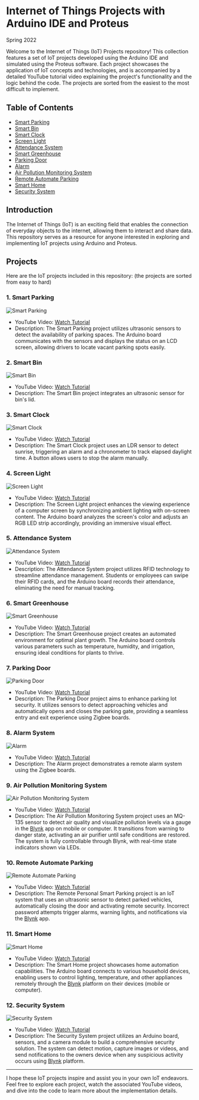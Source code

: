 # Internet of Things Projects with Arduino IDE and Proteus

Spring 2022

Welcome to the Internet of Things (IoT) Projects repository! This collection features a set of IoT projects developed using the Arduino IDE and simulated using the Proteus software. Each project showcases the application of IoT concepts and technologies, and is accompanied by a detailed YouTube tutorial video explaining the project's functionality and the logic behind the code.
The projects are sorted from the easiest to the most difficult to implement.

## Table of Contents

- [Smart Parking](#1--smart-parking)
- [Smart Bin](#2--smart-bin)
- [Smart Clock](#3--smart-clock)
- [Screen Light](#4--screen-light)
- [Attendance System](#5--attendance-system)
- [Smart Greenhouse](#6--smart-greenhouse)
- [Parking Door](#7--parking-door)
- [Alarm](#8--alarm-system)
- [Air Pollution Monitoring System](#9--air-pollution-monitoring-system)
- [Remote Automate Parking](#10--remote-automate-parking)
- [Smart Home](#11--smart-home)
- [Security System](#12--security-system)

## Introduction

The Internet of Things (IoT) is an exciting field that enables the connection of everyday objects to the internet, allowing them to interact and share data. This repository serves as a resource for anyone interested in exploring and implementing IoT projects using Arduino and Proteus.

## Projects

Here are the IoT projects included in this repository: (the projects are sorted from easy to hard)

### 1. Smart Parking

![Smart Parking](http://img.youtube.com/vi/0ihNCyvyThs/0.jpg)

- YouTube Video: [Watch Tutorial](https://www.youtube.com/watch?v=0ihNCyvyThs&t=1s)
- Description: The Smart Parking project utilizes ultrasonic sensors to detect the availability of parking spaces. The Arduino board communicates with the sensors and displays the status on an LCD screen, allowing drivers to locate vacant parking spots easily.

### 2. Smart Bin

![Smart Bin](http://img.youtube.com/vi/Fh274y6nN4c/0.jpg)

- YouTube Video: [Watch Tutorial](https://www.youtube.com/watch?v=Fh274y6nN4c)
- Description: The Smart Bin project integrates an ultrasonic sensor for bin's lid.

### 3. Smart Clock

![Smart Clock](https://img.youtube.com/vi/0waCgnJUdqI/0.jpg)

- YouTube Video: [Watch Tutorial](https://youtu.be/0waCgnJUdqI)
- Description: The Smart Clock project uses an LDR sensor to detect sunrise, triggering an alarm and a chronometer to track elapsed daylight time. A button allows users to stop the alarm manually.

### 4. Screen Light

![Screen Light](http://img.youtube.com/vi/SEEEgzD4JCo/0.jpg)

- YouTube Video: [Watch Tutorial](https://www.youtube.com/watch?v=SEEEgzD4JCo)
- Description: The Screen Light project enhances the viewing experience of a computer screen by synchronizing ambient lighting with on-screen content. The Arduino board analyzes the screen's color and adjusts an RGB LED strip accordingly, providing an immersive visual effect.

### 5. Attendance System

![Attendance System](http://img.youtube.com/vi/wiZLaLfYU4o/0.jpg)

- YouTube Video: [Watch Tutorial](https://www.youtube.com/watch?v=wiZLaLfYU4o)
- Description: The Attendance System project utilizes RFID technology to streamline attendance management. Students or employees can swipe their RFID cards, and the Arduino board records their attendance, eliminating the need for manual tracking.

### 6. Smart Greenhouse

![Smart Greenhouse](http://img.youtube.com/vi/shUoA9QGT-M/0.jpg)

- YouTube Video: [Watch Tutorial](https://www.youtube.com/watch?v=shUoA9QGT-M)
- Description: The Smart Greenhouse project creates an automated environment for optimal plant growth. The Arduino board controls various parameters such as temperature, humidity, and irrigation, ensuring ideal conditions for plants to thrive.

### 7. Parking Door

![Parking Door](http://img.youtube.com/vi/M10u3PUXmAw/0.jpg)

- YouTube Video: [Watch Tutorial](https://www.youtube.com/watch?v=M10u3PUXmAw)
- Description: The Parking Door project aims to enhance parking lot security. It utilizes sensors to detect approaching vehicles and automatically opens and closes the parking gate, providing a seamless entry and exit experience using Zigbee boards.

### 8. Alarm System

![Alarm](http://img.youtube.com/vi/SgkFVj_YDd8/0.jpg)

- YouTube Video: [Watch Tutorial](https://www.youtube.com/watch?v=SgkFVj_YDd8)
- Description: The Alarm project demonstrates a remote alarm system using the Zigbee boards.

### 9. Air Pollution Monitoring System

![Air Pollution Monitoring System](https://img.youtube.com/vi/5UJDeUF60fk/0.jpg)

- YouTube Video: [Watch Tutorial](https://youtu.be/5UJDeUF60fk)
- Description: The Air Pollution Monitoring System project uses an MQ-135 sensor to detect air quality and visualize pollution levels via a gauge in the [Blynk](https://blynk.io) app on mobile or computer. It transitions from warning to danger state, activating an air purifier until safe conditions are restored. The system is fully controllable through Blynk, with real-time state indicators shown via LEDs.

### 10. Remote Automate Parking

![Remote Automate Parking](https://img.youtube.com/vi/3s9OMdwZcOc/0.jpg)

- YouTube Video: [Watch Tutorial](https://youtu.be/3s9OMdwZcOc)
- Description: The Remote Personal Smart Parking project is an IoT system that uses an ultrasonic sensor to detect parked vehicles, automatically closing the door and activating remote security. Incorrect password attempts trigger alarms, warning lights, and notifications via the [Blynk](https://blynk.io) app.

### 11. Smart Home

![Smart Home](https://img.youtube.com/vi/ERSVaBk97kA/0.jpg)

- YouTube Video: [Watch Tutorial](https://www.youtube.com/watch?v=ERSVaBk97kA)
- Description: The Smart Home project showcases home automation capabilities. The Arduino board connects to various household devices, enabling users to control lighting, temperature, and other appliances remotely through the [Blynk](https://blynk.io) platform on their devices (mobile or computer).

### 12. Security System

![Security System](http://img.youtube.com/vi/WcsyY_8RuDo/0.jpg)

- YouTube Video: [Watch Tutorial](https://www.youtube.com/watch?v=WcsyY_8RuDo)
- Description: The Security System project utilizes an Arduino board, sensors, and a camera module to build a comprehensive security solution. The system can detect motion, capture images or videos, and send notifications to the owners device when any suspicious activity occurs using [Blynk](https://blynk.io) platform.

---

I hope these IoT projects inspire and assist you in your own IoT endeavors. Feel free to explore each project, watch the associated YouTube videos, and dive into the code to learn more about the implementation details.

